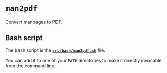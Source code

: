 # `man2pdf`

Convert manpages to PDF.

## Bash script

The bash script is the **[`src/bash/man2pdf.sh`](./src/bash/man2pdf.sh)** file.

You can add it to one of your `PATH` directories to make it directly invocable from the command line.
